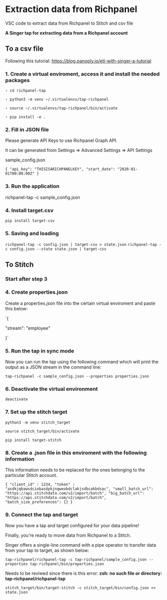 # Extraction data from Richpanel
VSC code to extract data from Richpanel to Stitch and csv file

**A Singer tap for extracting data from a Richpanel account**

## To a csv file

Following this tutorial:  https://blog.panoply.io/etl-with-singer-a-tutorial

### 1. Create a virtual enviroment, access it and install the needed packages
`› cd richpanel-tap`

`› python3 -m venv ~/.virtualenvs/tap-richpanel`

`› source ~/.virtualenvs/tap-richpanel/bin/activate`

`› pip install -e .`

### 2. Fill in JSON file
Please generate API Keys to use Richpanel Graph API.

It can be generated from Settings => Advanced Settings => API Settings

sample_config.json

`{
  "api_key": "THISISARICHPANELKEY",
  "start_date": "2020-01-01T00:00:00Z"
}`

### 3. Run the application 
richpanel-tap -c sample_config.json

### 4. Install target.csv
`pip install target-csv`

### 5. Saving and loading
`richpanel-tap -c config.json | target-csv > state.json`
`richpanel-tap -c config.json --state state.json | target-csv`

## To Stitch

### Start after step 3

### 4. Create properties.json

Create a properties.json file into the certain virtual enviroment and paste this below: 

`{

"stream": "employee"

}`

### 5. Run the tap in sync mode

Now you can run the tap using the following command which will print the output as a JSON stream in the command line:

`tap-richpanel -c sample_config.json --properties properties.json`

### 6. Deactivate the virtual environment

`deactivate`

### 7. Set up the stitch target

`python3 -m venv stitch_target`

`source stitch_target/bin/activate`

`pip install target-stitch`

### 8. Create a .json file in this enviroment with the following information

This information needs to be replaced for the ones belonging to the particular Stitch account. 

`{
  "client_id" : 1234,
  "token" : "asdkjqbawsdciobasdpkjnqweobdclakjsdbcakbdsac",
  "small_batch_url": "https://api.stitchdata.com/v2/import/batch",
  "big_batch_url": "https://api.stitchdata.com/v2/import/batch",
  "batch_size_preferences": {}
}`

### 9. Connect the tap and target

Now you have a tap and target configured for your data pipeline!

Finally, you're ready to move data from Richpanel to a Stitch.

Singer offers a single-line command with a pipe operator to transfer data from your tap to target, as shown below:

`tap-richpanel/richpanel-tap -c tap-richpanel/sample_config.json --proporties tap-richpanel/bin/properties.json`

Needs to be reviwed since there is this error: **zsh: no such file or directory: tap-richpanel/richpanel-tap**

`stitch_target/bin/target-stitch -c stitch_target/bin/config.json >> state.json`




